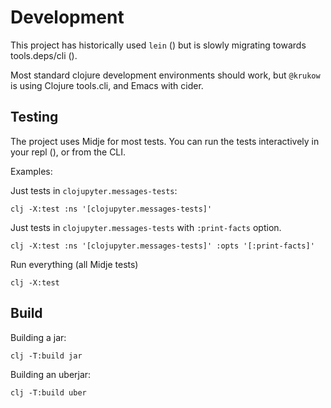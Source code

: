 # Development

This project has historically used `lein` () but is slowly migrating towards
tools.deps/cli ().

Most standard clojure development environments should work, but `@krukow` is
using Clojure tools.cli, and Emacs with cider.

## Testing

The project uses Midje for most tests. You can run the tests interactively in
your repl (), or from the CLI.


Examples:


Just tests in `clojupyter.messages-tests`:

```
clj -X:test :ns '[clojupyter.messages-tests]'
```


Just tests in `clojupyter.messages-tests` with `:print-facts` option.


```
clj -X:test :ns '[clojupyter.messages-tests]' :opts '[:print-facts]'
```

Run everything (all Midje tests)

```
clj -X:test
```


## Build


Building a jar:

```
clj -T:build jar
```


Building an uberjar:

```
clj -T:build uber
```
